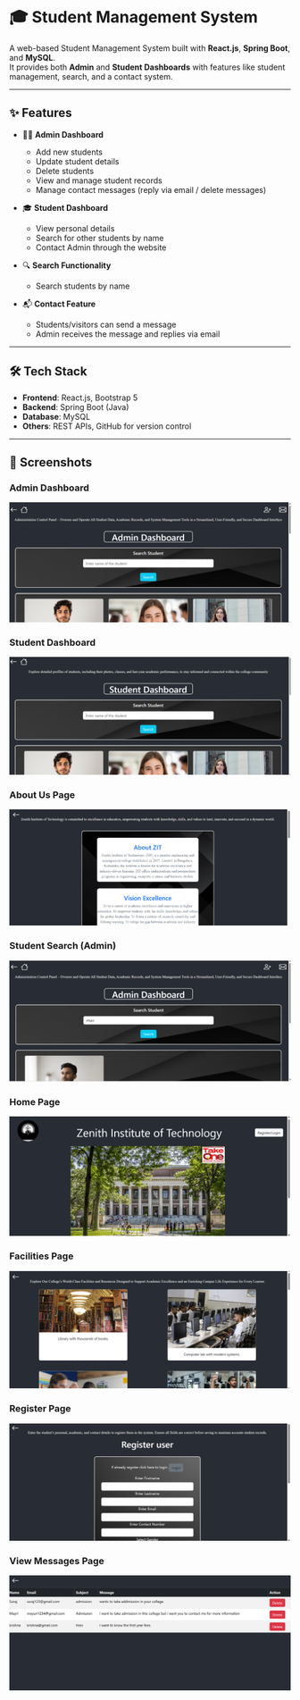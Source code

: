 # 🎓 Student Management System

A web-based Student Management System built with **React.js**, **Spring Boot**, and **MySQL**.  
It provides both **Admin** and **Student Dashboards** with features like student management, search, and a contact system.

---

## ✨ Features
- 👨‍💻 **Admin Dashboard**
  - Add new students  
  - Update student details  
  - Delete students  
  - View and manage student records  
  - Manage contact messages (reply via email / delete messages)  

- 🎓 **Student Dashboard**
  - View personal details  
  - Search for other students by name  
  - Contact Admin through the website  

- 🔍 **Search Functionality**  
  - Search students by name  

- 📬 **Contact Feature**  
  - Students/visitors can send a message  
  - Admin receives the message and replies via email  

---

## 🛠️ Tech Stack
- **Frontend**: React.js, Bootstrap 5  
- **Backend**: Spring Boot (Java)  
- **Database**: MySQL  
- **Others**: REST APIs, GitHub for version control  

---

## 📸 Screenshots

### Admin Dashboard
![Admin Dashboard](docs/screenshots/Admin-Dashboard.png)

### Student Dashboard
![Student Dashboard](docs/screenshots/Student-Dashboard.png)

### About Us Page
![About Us](docs/screenshots/About-Us.png)

### Student Search (Admin)
![Student Search Admin](docs/screenshots/Stduent-SearchingAdmin.png)
### Home Page
![Home Page](docs/screenshots/Home-page.png)

### Facilities Page
![Facilities Page](docs/screenshots/Facilites-page.png)

### Register Page
![Register Page](docs/screenshots/Register-page.png)

### View Messages Page
![View Messages](docs/screenshots/View-Messages.png)


